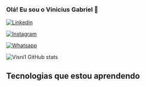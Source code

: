 ### Olá! Eu sou o Vinicius Gabriel 👋

[![Linkedin](https://img.shields.io/badge/LinkedIn-0077B5?style=for-the-badge&logo=linkedin&logoColor=white/)](https://www.linkedin.com/in/vinicius-gabriel-vieira-da-silva-641ab21b9/)

[![Instagram](https://img.shields.io/badge/Instagram-E4405F?style=for-the-badge&logo=instagram&logoColor=white/)](https://www.instagram.com/_visni1//)

[![Whatsapp](https://img.shields.io/badge/WhatsApp-25D366?style=for-the-badge&logo=whatsapp&logoColor=white
)](https://wa.me/5541998483353/)


![Visni1 GitHub stats](https://github-readme-stats.vercel.app/api?username=Visni1&show_icons=true&theme=dracula)

## Tecnologias que estou aprendendo

<div style="display: inline_block"><br/>
<img aling="center" alt="" src="https://img.shields.io/badge/HTML-239120?style=for-the-badge&logo=html5&logoColor=white"/>

<img aling="center" alt="" src="https://img.shields.io/badge/CSS-239120?&style=for-the-badge&logo=css3&logoColor=white"/>

<img aling="center" alt="" src="https://img.shields.io/badge/C%2B%2B-00599C?style=for-the-badge&logo=c%2B%2B&logoColor=white"/>



<img aling="center" alt="" src="https://img.shields.io/badge/PHP-777BB4?style=for-the-badge&logo=php&logoColor=white"/>

<br>
</div>
